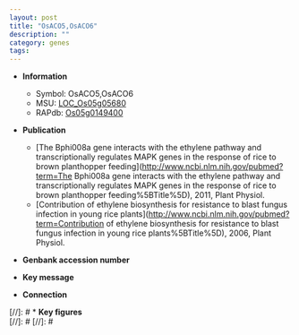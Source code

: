 ```yaml
---
layout: post
title: "OsACO5,OsACO6"
description: ""
category: genes
tags: 
---
```


* **Information**  
    + Symbol: OsACO5,OsACO6  
    + MSU: [LOC_Os05g05680](http://rice.plantbiology.msu.edu/cgi-bin/ORF_infopage.cgi?orf=LOC_Os05g05680)  
    + RAPdb: [Os05g0149400](http://rapdb.dna.affrc.go.jp/viewer/gbrowse_details/irgsp1?name=Os05g0149400)  

* **Publication**  
    + [The Bphi008a gene interacts with the ethylene pathway and transcriptionally regulates MAPK genes in the response of rice to brown planthopper feeding](http://www.ncbi.nlm.nih.gov/pubmed?term=The Bphi008a gene interacts with the ethylene pathway and transcriptionally regulates MAPK genes in the response of rice to brown planthopper feeding%5BTitle%5D), 2011, Plant Physiol.
    + [Contribution of ethylene biosynthesis for resistance to blast fungus infection in young rice plants](http://www.ncbi.nlm.nih.gov/pubmed?term=Contribution of ethylene biosynthesis for resistance to blast fungus infection in young rice plants%5BTitle%5D), 2006, Plant Physiol.

* **Genbank accession number**  

* **Key message**  

* **Connection**  

[//]: # * **Key figures**  
[//]: # 
[//]: # 
